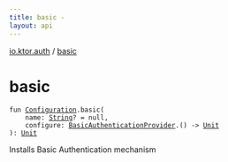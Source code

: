 ```yaml
---
title: basic - 
layout: api
---
```


<div class='api-docs-breadcrumbs'><a href="index.html">io.ktor.auth</a> / <a href="./basic.html">basic</a></div>

# basic

<div class="signature"><code><span class="keyword">fun </span><a href="-authentication/-configuration/index.html"><span class="identifier">Configuration</span></a><span class="symbol">.</span><span class="identifier">basic</span><span class="symbol">(</span><br/>&nbsp;&nbsp;&nbsp;&nbsp;<span class="parameterName" id="io.ktor.auth$basic(io.ktor.auth.Authentication.Configuration, kotlin.String, kotlin.Function1((io.ktor.auth.BasicAuthenticationProvider, kotlin.Unit)))/name">name</span><span class="symbol">:</span>&nbsp;<a href="https://kotlinlang.org/api/latest/jvm/stdlib/kotlin/-string/index.html"><span class="identifier">String</span></a><span class="symbol">?</span>&nbsp;<span class="symbol">=</span>&nbsp;null<span class="symbol">, </span><br/>&nbsp;&nbsp;&nbsp;&nbsp;<span class="parameterName" id="io.ktor.auth$basic(io.ktor.auth.Authentication.Configuration, kotlin.String, kotlin.Function1((io.ktor.auth.BasicAuthenticationProvider, kotlin.Unit)))/configure">configure</span><span class="symbol">:</span>&nbsp;<a href="-basic-authentication-provider/index.html"><span class="identifier">BasicAuthenticationProvider</span></a><span class="symbol">.</span><span class="symbol">(</span><span class="symbol">)</span>&nbsp;<span class="symbol">-&gt;</span>&nbsp;<a href="https://kotlinlang.org/api/latest/jvm/stdlib/kotlin/-unit/index.html"><span class="identifier">Unit</span></a><br/><span class="symbol">)</span><span class="symbol">: </span><a href="https://kotlinlang.org/api/latest/jvm/stdlib/kotlin/-unit/index.html"><span class="identifier">Unit</span></a></code></div>

Installs Basic Authentication mechanism

